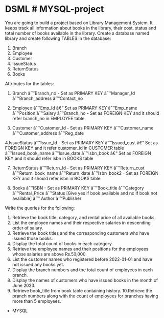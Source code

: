 # DSML # MYSQL-project

You are going to build a project based on Library Management System. It keeps
track all information about books in the library, their cost, status and total
number of books available in the library.
Create a database named library and create following TABLES in the database:
1. Branch
2. Employee
3. Customer
4. IssueStatus
5. ReturnStatus
6. Books


Attributes for the tables:

1. Branch
âˆ™Branch_no - Set as PRIMARY KEY
âˆ™Manager_Id
âˆ™Branch_address
âˆ™Contact_no

3. Employee
âˆ™Emp_Id â€“ Set as PRIMARY KEY
âˆ™Emp_name
âˆ™Position
âˆ™Salary
âˆ™Branch_no - Set as FOREIGN KEY and it should refer branch_no in
EMPLOYEE table

5. Customer
âˆ™Customer_Id - Set as PRIMARY KEY
âˆ™Customer_name
âˆ™Customer_address
âˆ™Reg_date

4.IssueStatus
âˆ™Issue_Id - Set as PRIMARY KEY
âˆ™Issued_cust â€“ Set as FOREIGN KEY and it refer customer_id in
CUSTOMER table
âˆ™Issued_book_name
âˆ™Issue_date
âˆ™Isbn_book â€“ Set as FOREIGN KEY and it should refer isbn in
BOOKS table

7. ReturnStatus
âˆ™Return_Id - Set as PRIMARY KEY
âˆ™Return_cust
âˆ™Return_book_name
âˆ™Return_date
âˆ™Isbn_book2 - Set as FOREIGN KEY and it should refer isbn in
BOOKS table

9. Books
âˆ™ISBN - Set as PRIMARY KEY
âˆ™Book_title
âˆ™Category
âˆ™Rental_Price
âˆ™Status [Give yes if book available and no if book not available] âˆ™
Author
âˆ™Publisher

Write the queries for the following:

1. Retrieve the book title, category, and rental price of all available
books.
2. List the employee names and their respective salaries in descending
order of salary.
3. Retrieve the book titles and the corresponding customers who have
issued those books.
4. Display the total count of books in each category.
5. Retrieve the employee names and their positions for the employees
whose salaries are above Rs.50,000.
6. List the customer names who registered before 2022-01-01 and have
not issued any books yet.
7. Display the branch numbers and the total count of employees in each
branch.
8. Display the names of customers who have issued books in the month
of June 2023.
9. Retrieve book_title from book table containing history.
10.Retrieve the branch numbers along with the count of employees for branches
   having more than 5 employees.
- MYSQL
